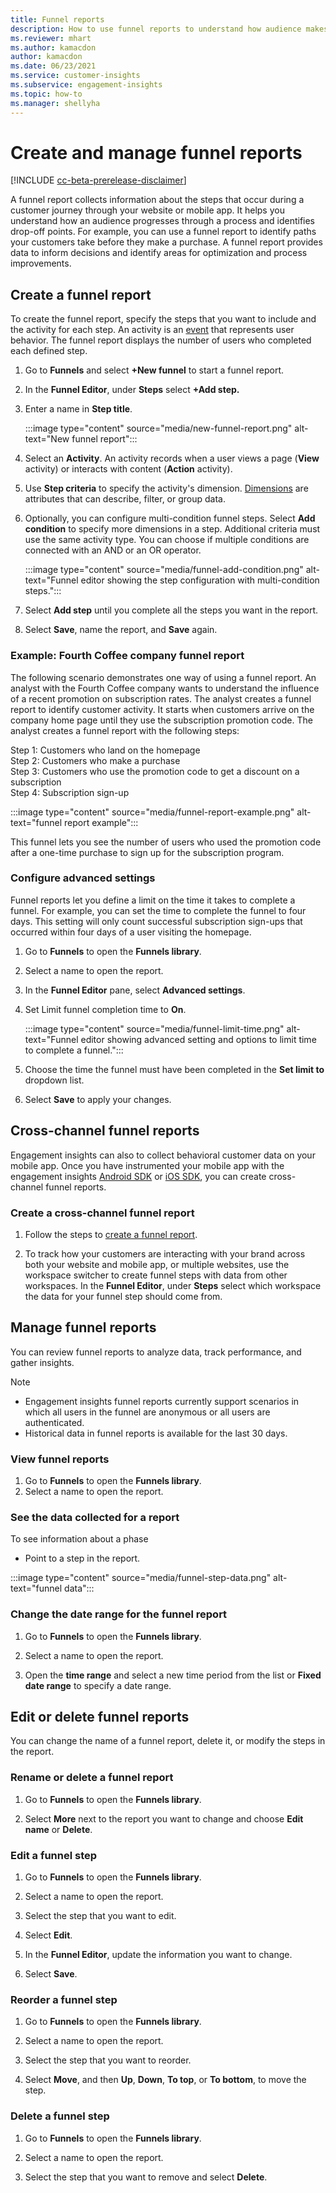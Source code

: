 ```yaml
---
title: Funnel reports
description: How to use funnel reports to understand how audience makes decisions.
ms.reviewer: mhart
ms.author: kamacdon
author: kamacdon
ms.date: 06/23/2021
ms.service: customer-insights
ms.subservice: engagement-insights 
ms.topic: how-to
ms.manager: shellyha 
---
```


# Create and manage funnel reports

[!INCLUDE [cc-beta-prerelease-disclaimer](includes/cc-beta-prerelease-disclaimer.md)]

A funnel report collects information about the steps that occur during a customer journey through your website or mobile app. It helps you understand how an audience progresses through a process and identifies drop-off points. For example, you can use a funnel report to identify paths your customers take before they make a purchase. A funnel report provides data to inform decisions and identify areas for optimization and process improvements.

## Create a funnel report

To create the funnel report, specify the steps that you want to include and the activity for each step. An activity is an [event](glossary.md) that represents user behavior. The funnel report displays the number of users who completed each defined step. 

1. Go to **Funnels** and select **+New funnel** to start a funnel report.

1. In the **Funnel Editor**, under **Steps** select **+Add step.** 

1. Enter a name in  **Step title**.

   :::image type="content" source="media/new-funnel-report.png" alt-text="New funnel report":::

1. Select an **Activity**. An activity records when a user views a page (**View** activity) or interacts with content (**Action** activity).

1. Use **Step criteria** to specify the activity's dimension. [Dimensions](dimensions.md) are attributes that can describe, filter, or group data.

1. Optionally, you can configure multi-condition funnel steps. Select **Add condition** to specify more dimensions in a step. Additional criteria must use the same activity type. You can choose if multiple conditions are connected with an AND or an OR operator.

   :::image type="content" source="media/funnel-add-condition.png" alt-text="Funnel editor showing the step configuration with multi-condition steps.":::

1. Select **Add step** until you complete all the steps you want in the report.

1. Select **Save**, name the report, and **Save** again. 

### Example: Fourth Coffee company funnel report

The following scenario demonstrates one way of using a funnel report. An analyst with the Fourth Coffee company wants to understand the influence of a recent promotion on subscription rates. The analyst creates a funnel report to identify customer activity. It starts when customers arrive on the company home page until they use the subscription promotion code. The analyst creates a funnel report with the following steps:

Step 1: Customers who land on the homepage   
Step 2: Customers who make a purchase   
Step 3: Customers who use the promotion code to get a discount on a subscription   
Step 4: Subscription sign-up   

:::image type="content" source="media/funnel-report-example.png" alt-text="funnel report example":::
  
This funnel lets you see the number of users who used the promotion code after a one-time purchase to sign up for the subscription program.

### Configure advanced settings 

Funnel reports let you define a limit on the time it takes to complete a funnel. For example, you can set the time to complete the funnel to four days. This setting will only count successful subscription sign-ups that occurred within four days of a user visiting the homepage.

1. Go to **Funnels** to open the **Funnels library**.

1. Select a name to open the report. 

1. In the **Funnel Editor** pane, select **Advanced settings**. 

1. Set Limit funnel completion time to **On**.

   :::image type="content" source="media/funnel-limit-time.png" alt-text="Funnel editor showing advanced setting and options to limit time to complete a funnel.":::

1. Choose the time the funnel must have been completed in the **Set limit to** dropdown list.

1. Select **Save** to apply your changes.


## Cross-channel funnel reports 

Engagement insights can also to collect behavioral customer data on your mobile app. Once you have instrumented your mobile app with the engagement insights [Android SDK](get-started-android.md) or [iOS SDK](get-started-ios.md), you can create cross-channel funnel reports. 

### Create a cross-channel funnel report 

1. Follow the steps to [create a funnel report](#create-a-funnel-report).    

1. To track how your customers are interacting with your brand across both your website and mobile app, or multiple websites, use the workspace switcher to create funnel steps with data from other workspaces. In the **Funnel Editor**, under **Steps** select which workspace the data for your funnel step should come from.

## Manage funnel reports

You can review funnel reports to analyze data, track performance, and gather insights.

> [!NOTE]
> - Engagement insights funnel reports currently support scenarios in which all users in the funnel are anonymous or all users are authenticated. 
> - Historical data in funnel reports is available for the last 30 days.

### View funnel reports

1. Go to **Funnels** to open the **Funnels library**.
1. Select a name to open the report.    

### See the data collected for a report   

To see information about a phase

- Point to a step in the report.

:::image type="content" source="media/funnel-step-data.png" alt-text="funnel data":::

### Change the date range for the funnel report

1. Go to **Funnels** to open the **Funnels library**.

1. Select a name to open the report.

1. Open the **time range** and select a new time period from the list or **Fixed date range** to specify a date range.

## Edit or delete funnel reports

You can change the name of a funnel report, delete it, or modify the steps in the report.

### Rename or delete a funnel report

1. Go to **Funnels** to open the **Funnels library**. 

1. Select **More** next to the report you want to change and choose **Edit name** or **Delete**.

### Edit a funnel step  

1. Go to **Funnels** to open the **Funnels library**. 

1. Select a name to open the report.

1. Select the step that you want to edit.

1. Select **Edit**.

1. In the **Funnel Editor**, update the information you want to change.  

1. Select **Save**.

### Reorder a funnel step

1. Go to **Funnels** to open the **Funnels library**. 

1. Select a name to open the report.

1. Select the step that you want to reorder.

1. Select **Move**, and then **Up**, **Down**, **To top**, or **To bottom**, to move the step.

### Delete a funnel step

1. Go to **Funnels** to open the **Funnels library**. 

1. Select a name to open the report.

1. Select the step that you want to remove and select **Delete**.

